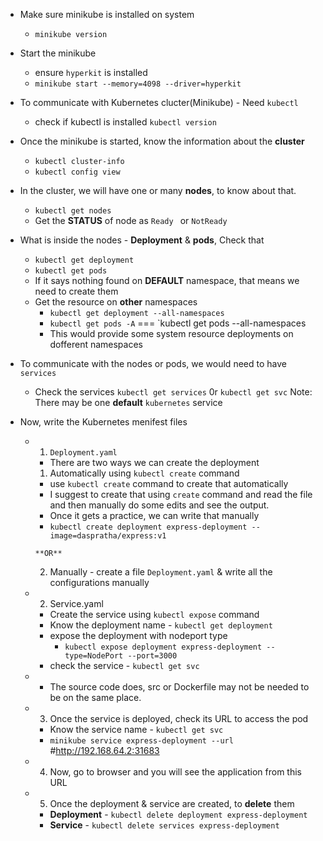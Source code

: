 - Make sure minikube is installed on system
    - `minikube version`

- Start the minikube 
    - ensure `hyperkit` is installed
    - `minikube start --memory=4098 --driver=hyperkit`

- To communicate with Kubernetes clucter(Minikube) - Need `kubectl`
    - check if kubectl is installed `kubectl version`

- Once the minikube is started, know the information about the **cluster**
    - `kubectl cluster-info`
    - `kubectl config view`

- In the cluster, we will have one or many **nodes**, to know about that.
    - `kubectl get nodes`
    - Get the **STATUS** of node as `Ready ` or `NotReady`

- What is inside the nodes - **Deployment** & **pods**, Check that 
    - `kubectl get deployment`
    - `kubectl get pods`
    * If it says nothing found on **DEFAULT** namespace, that means we need to create them
    - Get the resource on **other** namespaces 
        - `kubectl get deployment --all-namespaces` 
        - `kubectl get pods -A` === `kubectl get pods --all-namespaces
        - This would provide some system resource deployments on dofferent namespaces

- To communicate with the nodes or pods, we would need to have `services`
    - Check the services `kubectl get services` 0r `kubectl get svc` Note: There may be one **default** `kubernetes` service

- Now, write the Kubernetes menifest files
    - 1. `Deployment.yaml`
        - There are two ways we can create the deployment

        1. Automatically using `kubectl create` command

        - use `kubectl create` command to create that automatically
        - I suggest to create that using `create` command and read the file and then manually do some edits and see the output.
        - Once it gets a practice, we can write that manually 
         * `kubectl create deployment express-deployment --image=daspratha/express:v1`

          **OR**

        2. Manually - create a file `Deployment.yaml` & write all the configurations manually
        
    - 2. Service.yaml 
        - Create the service using `kubectl expose` command
        - Know the deployment name - `kubectl get deployment`
        - expose the deployment with nodeport type 
            - `kubectl expose deployment express-deployment --type=NodePort --port=3000`
        - check the service - `kubectl get svc`

    * - The source code does, src or Dockerfile may not be needed to be on the same place.
    - 3. Once the service is deployed, check its URL to access the pod 
        - Know the service name - `kubectl get svc`
        - `minikube service express-deployment --url` #http://192.168.64.2:31683

    - 4. Now, go to browser and you will see the application from this URL
    - 5. Once the deployment & service are created, to **delete** them
        - **Deployment** - `kubectl delete deployment express-deployment`
        - **Service** - `kubectl delete services express-deployment` 